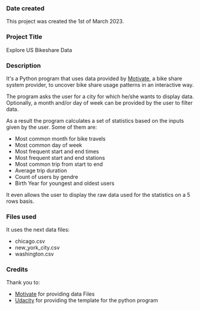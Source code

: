 ### Date created
This project was created the 1st of March 2023.

### Project Title
Explore US Bikeshare Data

### Description
It's a Python program that uses data provided by [Motivate](https://www.motivateco.com), a bike share system provider, to uncover bike share usage patterns in an interactive way.

The program asks the user for a city for which he/she wants to display data. Optionally, a month and/or day of week can be provided by the user to filter data.

As a result the program calculates a set of statistics based on the inputs given by the user. Some of them are:
- Most common month for bike travels
- Most common day of week
- Most frequent start and end times
- Most frequent start and end stations
- Most common trip from start to end
- Average trip duration
- Count of users by gendre
- Birth Year for youngest and oldest users

It even allows the user to display the raw data used for the statistics on a 5 rows basis.

### Files used
It uses the next data files:
- chicago.csv
- new_york_city.csv
- washington.csv

### Credits
Thank you to:
- [Motivate](https://www.motivateco.com) for providing data Files
- [Udacity](https://learn.udacity.com) for providing the template for the python program
